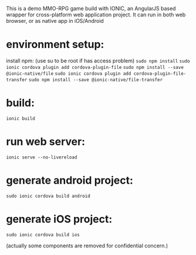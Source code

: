 This is a demo MMO-RPG game build with IONIC, an AngularJS based wrapper for cross-platform web application project.
It can run in both web browser, or as native app in iOS/Android

# environment setup:
install npm: (use su to be root if has access problem)
`sudo npm install`
`sudo ionic cordova plugin add cordova-plugin-file`
`sudo npm install --save @ionic-native/file`
`sudo ionic cordova plugin add cordova-plugin-file-transfer`
`sudo npm install --save @ionic-native/file-transfer`

# build:
`ionic build`

# run web server:
`ionic serve --no-livereload`

# generate android project:
`sudo ionic cordova build android`

# generate iOS project:
`sudo ionic cordova build ios`

(actually some components are removed for confidential concern.)
